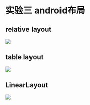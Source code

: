 # 实验三 android布局
## relative layout
![](https://i.loli.net/2018/04/07/5ac86838e4a40.png)

## table layout
![](https://i.loli.net/2018/04/07/5ac867d3236fc.png)
## LinearLayout
![](https://i.loli.net/2018/06/04/5b1532d9aa3d8.png)
